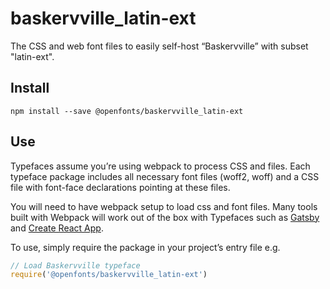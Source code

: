 
# baskervville_latin-ext

The CSS and web font files to easily self-host “Baskervville” with subset "latin-ext".

## Install

`npm install --save @openfonts/baskervville_latin-ext`

## Use

Typefaces assume you’re using webpack to process CSS and files. Each typeface
package includes all necessary font files (woff2, woff) and a CSS file with
font-face declarations pointing at these files.

You will need to have webpack setup to load css and font files. Many tools built
with Webpack will work out of the box with Typefaces such as [Gatsby](https://github.com/gatsbyjs/gatsby)
and [Create React App](https://github.com/facebookincubator/create-react-app).

To use, simply require the package in your project’s entry file e.g.

```javascript
// Load Baskervville typeface
require('@openfonts/baskervville_latin-ext')
```
